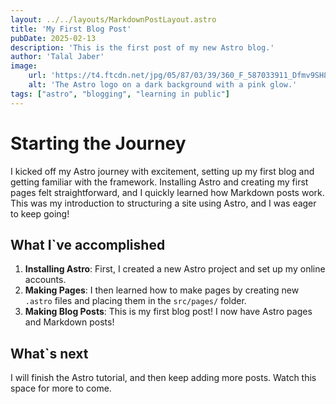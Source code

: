 ```yaml
---
layout: ../../layouts/MarkdownPostLayout.astro
title: 'My First Blog Post'
pubDate: 2025-02-13
description: 'This is the first post of my new Astro blog.'
author: 'Talal Jaber'
image:
    url: 'https://t4.ftcdn.net/jpg/05/87/03/39/360_F_587033911_Dfmv9SH8cLmVCfL40fRj6Qsg8dkw0nql.jpg'
    alt: 'The Astro logo on a dark background with a pink glow.'
tags: ["astro", "blogging", "learning in public"]
---
```


# Starting the Journey

I kicked off my Astro journey with excitement, setting up my first blog and getting familiar with the framework. Installing Astro and creating my first pages felt straightforward, and I quickly learned how Markdown posts work. This was my introduction to structuring a site using Astro, and I was eager to keep going!

## What I`ve accomplished

1. **Installing Astro**: First, I created a new Astro project and set up my online accounts.
2. **Making Pages**: I then learned how to make pages by creating new `.astro` files and placing them in the `src/pages/` folder.
3. **Making Blog Posts**: This is my first blog post! I now have Astro pages and Markdown posts!

## What`s next

I will finish the Astro tutorial, and then keep adding more posts. Watch this space for more to come.
